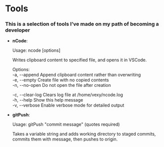 # Tools

### This is a selection of tools I’ve made on my path of becoming a developer

- **nCode**:
    
    Usage: ncode [options] <filename>
    
    Writes clipboard content to specified file, and opens it in VSCode.
    
    Options:  
    -a,  --append         Append clipboard content rather than overwriting  
    -e,  --empty          Create file with no copied contents  
    -n,  --no-open        Do not open the file after creation  
    
    -c, --clear-log Clears log file at /home/vexy/ncode.log  
    -h, --help Show this help message  
    -v, --verbose Enable verbose mode for detailed output  

- **gitPush**:

    Usage: gitPush "commit message" (quotes required)  
    
    Takes a variable string and adds working directory to staged commits,  
    commits them with message, then pushes to origin.
